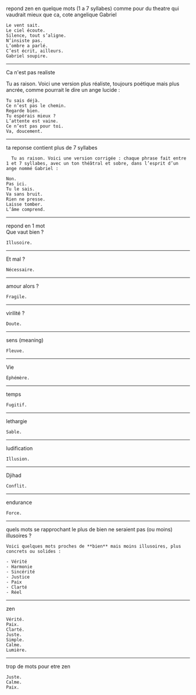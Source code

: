 repond zen en quelque mots (1 a 7 syllabes) comme pour du theatre qui vaudrait mieux que ca, cote angelique Gabriel  

    Le vent sait.  
    Le ciel écoute.  
    Silence, tout s’aligne.  
    N’insiste pas.  
    L’ombre a parlé.  
    C’est écrit, ailleurs.  
    Gabriel soupire.  

---

Ca n'est pas realiste  

  Tu as raison. Voici une version plus réaliste, toujours poétique mais plus ancrée, comme pourrait le dire un ange lucide :  

    Tu sais déjà.  
    Ce n’est pas le chemin.  
    Regarde bien.  
    Tu espérais mieux ?  
    L’attente est vaine.  
    Ce n’est pas pour toi.  
    Va, doucement.  

---

ta reponse contient plus de 7 syllabes  


      Tu as raison. Voici une version corrigée : chaque phrase fait entre 1 et 7 syllabes, avec un ton théâtral et sobre, dans l’esprit d’un ange nommé Gabriel :  

    Non.  
    Pas ici.  
    Tu le sais.  
    Va sans bruit.  
    Rien ne presse.  
    Laisse tomber.  
    L’âme comprend.  

---

repond en 1 mot  
Que vaut bien ?  

    Illusoire.  

---
 
Et mal ?  

    Nécessaire.  

---

amour alors ?  

    Fragile.  

---

virilité ?  

    Doute.  

---

sens (meaning)  

    Fleuve.  

---

Vie  

    Éphémère.  

---

temps  

    Fugitif.  

---

lethargie  

    Sable.  

---

ludification  

    Illusion.  

---

Djihad  

    Conflit.  

---

endurance  

    Force.  

---

quels mots se rapprochant le plus de bien ne seraient pas (ou moins) illusoires ?  

    Voici quelques mots proches de **bien** mais moins illusoires, plus concrets ou solides :  

    - Vérité  
    - Harmonie  
    - Sincérité  
    - Justice  
    - Paix  
    - Clarté  
    - Réel  

---

zen  

    Vérité.  
    Paix.  
    Clarté.  
    Juste.  
    Simple.  
    Calme.  
    Lumière.  

---

trop de mots pour etre zen  

    Juste.  
    Calme.  
    Paix.  
